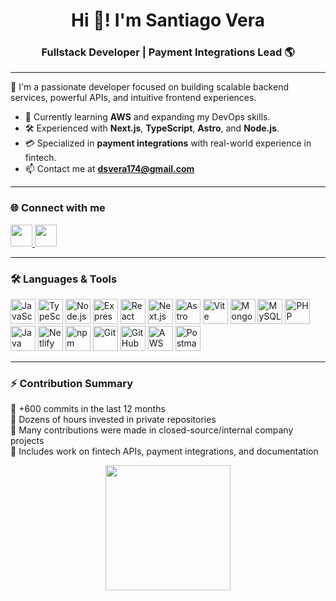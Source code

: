 <h1 align="center">Hi 👋! I'm Santiago Vera</h1>

<h3 align="center">Fullstack Developer | Payment Integrations Lead 🌎</h3>

---

🚀 I'm a passionate developer focused on building scalable backend services, powerful APIs, and intuitive frontend experiences.

- 🧠 Currently learning **AWS** and expanding my DevOps skills.
- 🛠️ Experienced with **Next.js**, **TypeScript**, **Astro**, and **Node.js**.
- 💳 Specialized in **payment integrations** with real-world experience in fintech.
- 📫 Contact me at **dsvera174@gmail.com**

---

### 🌐 Connect with me

<div align="left">
  <a href="https://www.instagram.com/santiagov_17" target="_blank">
    <img src="https://img.shields.io/static/v1?message=Instagram&logo=instagram&label=&color=E4405F&logoColor=white&labelColor=&style=for-the-badge" height="35" />
  </a>
  <a href="https://www.linkedin.com/in/daniel-santiago-vera/" target="_blank">
    <img src="https://img.shields.io/static/v1?message=LinkedIn&logo=linkedin&label=&color=0077B5&logoColor=white&labelColor=&style=for-the-badge" height="35" />
  </a>
</div>

---

### 🛠️ Languages & Tools

<div align="left">
  <img src="https://cdn.jsdelivr.net/gh/devicons/devicon/icons/javascript/javascript-original.svg" height="40" alt="JavaScript" />
  <img src="https://cdn.jsdelivr.net/gh/devicons/devicon/icons/typescript/typescript-original.svg" height="40" alt="TypeScript" />
  <img src="https://cdn.jsdelivr.net/gh/devicons/devicon/icons/nodejs/nodejs-original.svg" height="40" alt="Node.js" />
  <img src="https://cdn.jsdelivr.net/gh/devicons/devicon/icons/express/express-original.svg" height="40" alt="Express" />
  <img src="https://cdn.jsdelivr.net/gh/devicons/devicon/icons/react/react-original.svg" height="40" alt="React" />
  <img src="https://cdn.jsdelivr.net/gh/devicons/devicon/icons/nextjs/nextjs-original.svg" height="40" alt="Next.js" />
  <img src="https://cdn.jsdelivr.net/gh/devicons/devicon/icons/astro/astro-original.svg" height="40" alt="Astro" />
  <img src="https://skillicons.dev/icons?i=vite" height="40" alt="Vite" />
  <img src="https://cdn.jsdelivr.net/gh/devicons/devicon/icons/mongodb/mongodb-original.svg" height="40" alt="MongoDB" />
  <img src="https://cdn.jsdelivr.net/gh/devicons/devicon/icons/mysql/mysql-original.svg" height="40" alt="MySQL" />
  <img src="https://cdn.jsdelivr.net/gh/devicons/devicon/icons/php/php-original.svg" height="40" alt="PHP" />
  <img src="https://cdn.jsdelivr.net/gh/devicons/devicon/icons/java/java-original.svg" height="40" alt="Java" />
  <img src="https://cdn.jsdelivr.net/gh/devicons/devicon/icons/netlify/netlify-original.svg" height="40" alt="Netlify" />
  <img src="https://skillicons.dev/icons?i=npm" height="40" alt="npm" />
  <img src="https://cdn.jsdelivr.net/gh/devicons/devicon/icons/git/git-original.svg" height="40" alt="Git" />
  <img src="https://cdn.jsdelivr.net/gh/devicons/devicon/icons/github/github-original.svg" height="40" alt="GitHub" />
  <img src="https://skillicons.dev/icons?i=aws" height="40" alt="AWS" />
  <img src="https://skillicons.dev/icons?i=postman" height="40" alt="Postman" />
</div>

---

### ⚡ Contribution Summary

📅 +600 commits in the last 12 months  
💼 Dozens of hours invested in private repositories  
🔐 Many contributions were made in closed-source/internal company projects  
🧾 Includes work on fintech APIs, payment integrations, and documentation

<div align="center">
  <img src="https://github-readme-stats.vercel.app/api/top-langs/?username=dvera17&layout=compact&theme=dark&hide_border=true&border_radius=10" height="200" />
</div>


